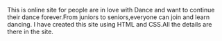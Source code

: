 This is online site for people are in love with Dance and want to continue their dance forever.From juniors to seniors,everyone can join and learn dancing. I have created this site using HTML and CSS.All the details are there in the site.